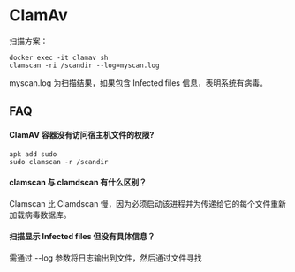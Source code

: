 # ClamAv

扫描方案：

```
docker exec -it clamav sh
clamscan -ri /scandir --log=myscan.log
```

myscan.log 为扫描结果，如果包含 Infected files 信息，表明系统有病毒。  


## FAQ

#### ClamAV 容器没有访问宿主机文件的权限?

```
apk add sudo
sudo clamscan -r /scandir
```

#### clamscan 与 clamdscan 有什么区别？

Clamscan 比 Clamdscan 慢，因为必须启动该进程并为传递给它的每个文件重新加载病毒数据库。

#### 扫描显示 Infected files 但没有具体信息？

需通过 --log 参数将日志输出到文件，然后通过文件寻找 
